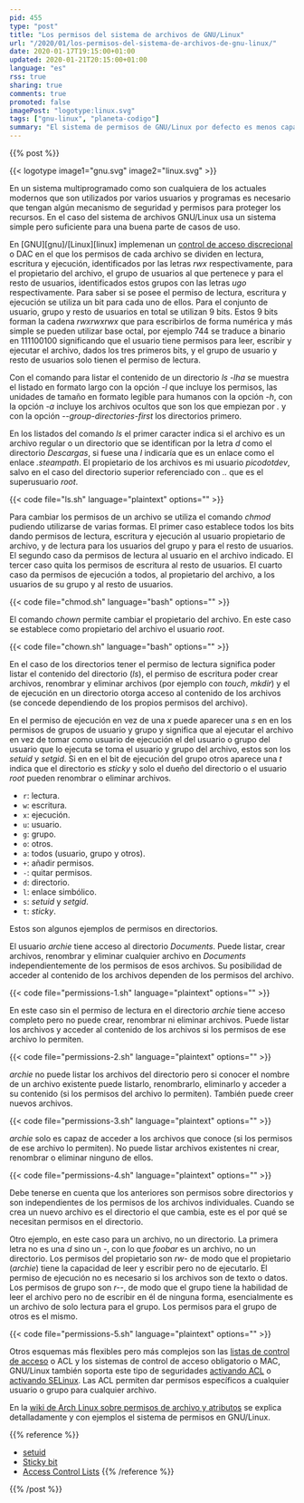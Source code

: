 ```yaml
---
pid: 455
type: "post"
title: "Los permisos del sistema de archivos de GNU/Linux"
url: "/2020/01/los-permisos-del-sistema-de-archivos-de-gnu-linux/"
date: 2020-01-17T19:15:00+01:00
updated: 2020-01-21T20:15:00+01:00
language: "es"
rss: true
sharing: true
comments: true
promoted: false
imagePost: "logotype:linux.svg"
tags: ["gnu-linux", "planeta-codigo"]
summary: "El sistema de permisos de GNU/Linux por defecto es menos capaz que el de Windows basado en listas de control o ACLs pero es más sencillo y suficiente para muchos casos y usuarios. Cada archivo o directorio tiene unos bits de control que determinan los permisos de lectura, escritura y ejecución para el propietario, grupo y el resto de usuarios. Los comandos _ls_, _chmod_ y _chown_ permiten listar los permisos de los archivos y cambiarlos."
---
```


{{% post %}}

{{< logotype image1="gnu.svg" image2="linux.svg" >}}

En un sistema multiprogramado como son cualquiera de los actuales modernos que son utilizados por varios usuarios y programas es necesario que tengan algún mecanismo de seguridad y permisos para proteger los recursos. En el caso del sistema de archivos GNU/Linux usa un sistema simple pero suficiente para una buena parte de casos de uso.

En [GNU][gnu]/[Linux][linux] implemenan un [control de acceso discrecional](https://es.wikipedia.org/wiki/Control_de_Acceso_Discrecional) o DAC en el que los permisos de cada archivo se dividen en lectura, escritura y ejecución, identificados por las letras _rwx_ respectivamente, para el propietario del archivo, el grupo de usuarios al que pertenece y para el resto de usuarios, identificados estos grupos con las letras _ugo_ respectivamente. Para saber si se posee el permiso de lectura, escritura y ejecución se utiliza un bit para cada uno de ellos. Para el conjunto de usuario, grupo y resto de usuarios en total se utilizan 9 bits. Estos 9 bits forman la cadena _rwxrwxrwx_ que para escribirlos de forma numérica y más simple se pueden utilizar base octal, por ejemplo 744 se traduce a binario en 111100100 significando que el usuario tiene permisos para leer, escribir y ejecutar el archivo, dados los tres primeros bits, y el grupo de usuario y resto de usuarios solo tienen el permiso de lectura.

Con el comando para listar el contenido de un directorio _ls -lha_ se muestra el listado en formato largo con la opción _-l_ que incluye los permisos, las unidades de tamaño en formato legible para humanos con la opción _-h_, con la opción _-a_ incluye los archivos ocultos que son los que empiezan por _._ y con la opción _\-\-group-directories-first_ los directorios primero.

En los listados del comando _ls_ el primer caracter indica si el archivo es un archivo regular o un directorio que se identifican por la letra _d_ como el directorio _Descargas_, si fuese una _l_ indicaría que es un enlace como el enlace _.steampath_. El propietario de los archivos es mi usuario _picodotdev_, salvo en el caso del directorio superior referenciado con _.._ que es el superusuario _root_.

{{< code file="ls.sh" language="plaintext" options="" >}}

Para cambiar los permisos de un archivo se utiliza el comando _chmod_ pudiendo utilizarse de varias formas. El primer caso establece todos los bits dando permisos de lectura, escritura y ejecución al usuario propietario de archivo, y de lectura para los usuarios del grupo y para el resto de usuarios. El segundo caso da permisos de lectura al usuario en el archivo indicado. El tercer caso quita los permisos de escritura al resto de usuarios. El cuarto caso da permisos de ejecución a todos, al propietario del archivo, a los usuarios de su grupo y al resto de usuarios.

{{< code file="chmod.sh" language="bash" options="" >}}

El comando _chown_ permite cambiar el propietario del archivo. En este caso se establece como propietario del archivo el usuario _root_.

{{< code file="chown.sh" language="bash" options="" >}}

En el caso de los directorios tener el permiso de lectura significa poder listar el contenido del directorio (_ls_), el permiso de escritura poder crear archivos, renombrar y eliminar archivos (por ejemplo con _touch_, _mkdir_) y el de ejecución en un directorio otorga acceso al contenido de los archivos (se concede dependiendo de los propios permisos del archivo).

En el permiso de ejecución en vez de una _x_ puede aparecer una _s_ en en los permisos de grupos de usuario y grupo y significa que al ejecutar el archivo en vez de tomar como usuario de ejecución el del usuario o grupo del usuario que lo ejecuta se toma el usuario y grupo del archivo, estos son los _setuid_ y _setgid_. Si en en el bit de ejecución del grupo otros aparece una _t_ indica que el directorio es _sticky_ y solo el dueño del directorio o el usuario _root_ pueden renombrar o eliminar archivos.

* `r`: lectura.
* `w`: escritura.
* `x`: ejecución.
* `u`: usuario.
* `g`: grupo.
* `o`: otros.
* `a`: todos (usuario, grupo y otros).
* `+`: añadir permisos.
* `-`: quitar permisos.
* `d`: directorio.
* `l`: enlace simbólico.
* `s`: _setuid_ y _setgid_.
* `t`: _sticky_.

Estos son algunos ejemplos de permisos en directorios.

El usuario _archie_ tiene acceso al directorio _Documents_. Puede listar, crear archivos, renombrar y eliminar cualquier archivo en _Documents_ independientemente de los permisos de esos archivos. Su posibilidad de acceder al contenido de los archivos dependen de los permisos del archivo.

{{< code file="permissions-1.sh" language="plaintext" options="" >}}

En este caso sin el permiso de lectura en el directorio _archie_ tiene acceso completo pero no puede crear, renombrar ni eliminar archivos. Puede listar los archivos y acceder al contenido de los archivos si los permisos de ese archivo lo permiten.

{{< code file="permissions-2.sh" language="plaintext" options="" >}}

_archie_ no puede listar los archivos del directorio pero si conocer el nombre de un archivo existente puede listarlo, renombrarlo, eliminarlo y acceder a su contenido (si los permisos del archivo lo permiten). También puede creer nuevos archivos.

{{< code file="permissions-3.sh" language="plaintext" options="" >}}

_archie_ solo es capaz de acceder a los archivos que conoce (si los permisos de ese archivo lo permiten). No puede listar archivos existentes ni crear, renombrar o eliminar ninguno de ellos.

{{< code file="permissions-4.sh" language="plaintext" options="" >}}

Debe tenerse en cuenta que los anteriores son permisos sobre directorios y son independientes de los permisos de los archivos individuales. Cuando se crea un nuevo archivo es el directorio el que cambia, este es el por qué se necesitan permisos en el directorio.

Otro ejemplo, en este caso para un archivo, no un directorio. La primera letra no es una _d_ sino un _-_, con lo que _foobar_ es un archivo, no un directorio. Los permisos del propietario son _rw-_ de modo que el propietario (_archie_) tiene la capacidad de leer y escribir pero no de ejecutarlo. El permiso de ejecución no es necesario si los archivos son de texto o datos. Los permisos de grupo son _r\-\-_, de modo que el grupo tiene la habilidad de leer el archivo pero no de escribir en él de ninguna forma, esencialmente es un archivo de solo lectura para el grupo. Los permisos para el grupo de otros es el mismo.

{{< code file="permissions-5.sh" language="plaintext" options="" >}}

Otros esquemas más flexibles pero más complejos son las [listas de control de acceso](https://wiki.archlinux.org/index.php/Access_Control_Lists) o ACL y los sistemas de control de acceso obligatorio o MAC, GNU/Linux también soporta este tipo de seguridades [activando ACL](https://wiki.archlinux.org/index.php/Access_Control_Lists) o [activando SELinux](https://wiki.archlinux.org/index.php/SELinux). Las ACL permiten dar permisos específicos a cualquier usuario o grupo para cualquier archivo.

En la [wiki de Arch Linux sobre permisos de archivo y atributos](https://wiki.archlinux.org/index.php/File_permissions_and_attributes) se explica detalladamente y con ejemplos el sistema de permisos en GNU/Linux.

{{% reference %}}
* [setuid](https://en.wikipedia.org/wiki/Setuid)
* [Sticky bit](https://en.wikipedia.org/wiki/Sticky_bit)
* [Access Control Lists](https://wiki.archlinux.org/index.php/Access_Control_Lists)
{{% /reference %}}

{{% /post %}}

